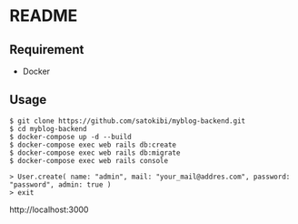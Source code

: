 # README

## Requirement
- Docker

## Usage

```shell
$ git clone https://github.com/satokibi/myblog-backend.git
$ cd myblog-backend
$ docker-compose up -d --build
$ docker-compose exec web rails db:create
$ docker-compose exec web rails db:migrate
$ docker-compose exec web rails console
```

```terminal
> User.create( name: "admin", mail: "your_mail@addres.com", password: "password", admin: true ) 
> exit
```

http://localhost:3000
